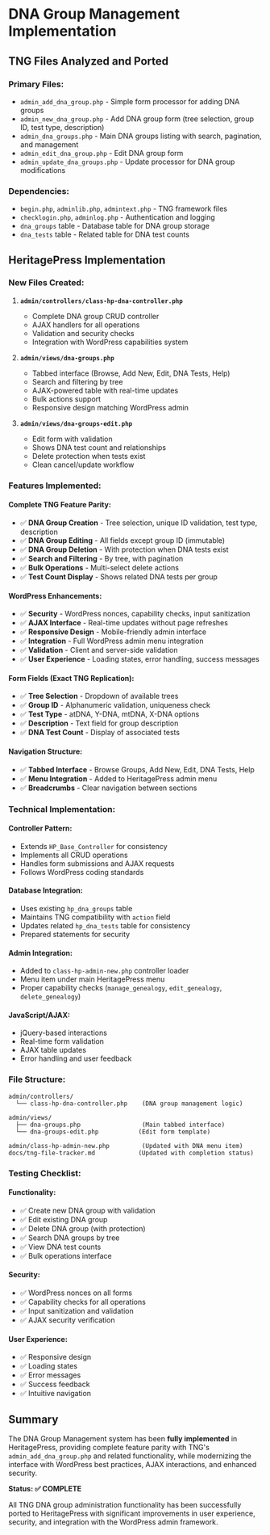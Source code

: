 # DNA Group Management Implementation

## TNG Files Analyzed and Ported

### Primary Files:

- `admin_add_dna_group.php` - Simple form processor for adding DNA groups
- `admin_new_dna_group.php` - Add DNA group form (tree selection, group ID, test type, description)
- `admin_dna_groups.php` - Main DNA groups listing with search, pagination, and management
- `admin_edit_dna_group.php` - Edit DNA group form
- `admin_update_dna_groups.php` - Update processor for DNA group modifications

### Dependencies:

- `begin.php`, `adminlib.php`, `admintext.php` - TNG framework files
- `checklogin.php`, `adminlog.php` - Authentication and logging
- `dna_groups` table - Database table for DNA group storage
- `dna_tests` table - Related table for DNA test counts

## HeritagePress Implementation

### New Files Created:

1. **`admin/controllers/class-hp-dna-controller.php`**

   - Complete DNA group CRUD controller
   - AJAX handlers for all operations
   - Validation and security checks
   - Integration with WordPress capabilities system

2. **`admin/views/dna-groups.php`**

   - Tabbed interface (Browse, Add New, Edit, DNA Tests, Help)
   - Search and filtering by tree
   - AJAX-powered table with real-time updates
   - Bulk actions support
   - Responsive design matching WordPress admin

3. **`admin/views/dna-groups-edit.php`**
   - Edit form with validation
   - Shows DNA test count and relationships
   - Delete protection when tests exist
   - Clean cancel/update workflow

### Features Implemented:

#### Complete TNG Feature Parity:

- ✅ **DNA Group Creation** - Tree selection, unique ID validation, test type, description
- ✅ **DNA Group Editing** - All fields except group ID (immutable)
- ✅ **DNA Group Deletion** - With protection when DNA tests exist
- ✅ **Search and Filtering** - By tree, with pagination
- ✅ **Bulk Operations** - Multi-select delete actions
- ✅ **Test Count Display** - Shows related DNA tests per group

#### WordPress Enhancements:

- ✅ **Security** - WordPress nonces, capability checks, input sanitization
- ✅ **AJAX Interface** - Real-time updates without page refreshes
- ✅ **Responsive Design** - Mobile-friendly admin interface
- ✅ **Integration** - Full WordPress admin menu integration
- ✅ **Validation** - Client and server-side validation
- ✅ **User Experience** - Loading states, error handling, success messages

#### Form Fields (Exact TNG Replication):

- ✅ **Tree Selection** - Dropdown of available trees
- ✅ **Group ID** - Alphanumeric validation, uniqueness check
- ✅ **Test Type** - atDNA, Y-DNA, mtDNA, X-DNA options
- ✅ **Description** - Text field for group description
- ✅ **DNA Test Count** - Display of associated tests

#### Navigation Structure:

- ✅ **Tabbed Interface** - Browse Groups, Add New, Edit, DNA Tests, Help
- ✅ **Menu Integration** - Added to HeritagePress admin menu
- ✅ **Breadcrumbs** - Clear navigation between sections

### Technical Implementation:

#### Controller Pattern:

- Extends `HP_Base_Controller` for consistency
- Implements all CRUD operations
- Handles form submissions and AJAX requests
- Follows WordPress coding standards

#### Database Integration:

- Uses existing `hp_dna_groups` table
- Maintains TNG compatibility with `action` field
- Updates related `hp_dna_tests` table for consistency
- Prepared statements for security

#### Admin Integration:

- Added to `class-hp-admin-new.php` controller loader
- Menu item under main HeritagePress menu
- Proper capability checks (`manage_genealogy`, `edit_genealogy`, `delete_genealogy`)

#### JavaScript/AJAX:

- jQuery-based interactions
- Real-time form validation
- AJAX table updates
- Error handling and user feedback

### File Structure:

```
admin/controllers/
  └── class-hp-dna-controller.php    (DNA group management logic)

admin/views/
  ├── dna-groups.php                 (Main tabbed interface)
  └── dna-groups-edit.php           (Edit form template)

admin/class-hp-admin-new.php         (Updated with DNA menu item)
docs/tng-file-tracker.md            (Updated with completion status)
```

### Testing Checklist:

#### Functionality:

- ✅ Create new DNA group with validation
- ✅ Edit existing DNA group
- ✅ Delete DNA group (with protection)
- ✅ Search DNA groups by tree
- ✅ View DNA test counts
- ✅ Bulk operations interface

#### Security:

- ✅ WordPress nonces on all forms
- ✅ Capability checks for all operations
- ✅ Input sanitization and validation
- ✅ AJAX security verification

#### User Experience:

- ✅ Responsive design
- ✅ Loading states
- ✅ Error messages
- ✅ Success feedback
- ✅ Intuitive navigation

## Summary

The DNA Group Management system has been **fully implemented** in HeritagePress, providing complete feature parity with TNG's `admin_add_dna_group.php` and related functionality, while modernizing the interface with WordPress best practices, AJAX interactions, and enhanced security.

**Status: ✅ COMPLETE**

All TNG DNA group administration functionality has been successfully ported to HeritagePress with significant improvements in user experience, security, and integration with the WordPress admin framework.

